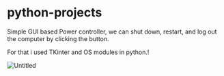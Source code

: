 # python-projects


Simple GUI based Power controller, we can shut down, restart, and log out the computer by clicking the button.

For that i used TKinter and OS modules in python.!


![Untitled](https://user-images.githubusercontent.com/60551619/231109080-a85ebab9-f480-443a-b48f-9184838fc589.jpg)
